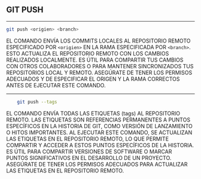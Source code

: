 ## GIT PUSH

___
```bash
git push <origien> <branch>
```
EL COMANDO ENVÍA LOS COMMITS LOCALES AL REPOSITORIO REMOTO ESPECIFICADO POR `<origien>` EN LA RAMA ESPECIFICADA POR `<branch>`. ESTO ACTUALIZA EL REPOSITORIO REMOTO CON LOS CAMBIOS REALIZADOS LOCALMENTE. ES ÚTIL PARA COMPARTIR TUS CAMBIOS CON OTROS COLABORADORES O PARA MANTENER SINCRONIZADOS TUS REPOSITORIOS LOCAL Y REMOTO. ASEGÚRATE DE TENER LOS PERMISOS ADECUADOS Y DE ESPECIFICAR EL ORIGEN Y LA RAMA CORRECTOS ANTES DE EJECUTAR ESTE COMANDO.

___
```bash
	git push --tags
```
EL COMANDO ENVÍA TODAS LAS ETIQUETAS (tags) AL REPOSITORIO REMOTO. LAS ETIQUETAS SON REFERENCIAS PERMANENTES A PUNTOS ESPECÍFICOS EN LA HISTORIA DE GIT, COMO VERSIÓN DE LANZAMIENTO O HITOS IMPORTANTES. AL EJECUTAR ESTE COMANDO, SE ACTUALIZAN LAS ETIQUETAS EN EL REPOSITORIO REMOTO, LO QUE PERMITE COMPARTIR Y ACCEDER A ESTOS PUNTOS ESPECÍFICOS DE LA HISTORIA. ES ÚTIL PARA COMPARTIR VERSIONES DE SOFTWARE O MARCAR PUNTOS SIGNIFICATIVOS EN EL DESARROLLO DE UN PROYECTO. ASEGÚRATE DE TENER LOS PERMISOS ADECUADOS PARA ACTUALIZAR LAS ETIQUETAS EN EL REPOSITORIO REMOTO.